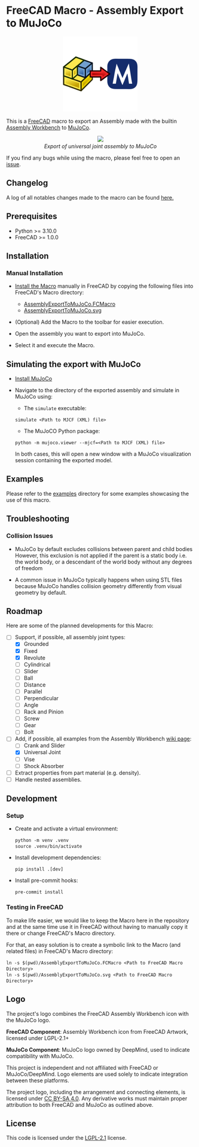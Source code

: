 # FreeCAD Macro - Assembly Export to MuJoCo

<div align="center">
<img src="AssemblyExportToMuJoCo.svg" width="200px"/>
</div>

This is a [FreeCAD](https://www.freecad.org/) macro to export an Assembly made with the builtin [Assembly Workbench](https://wiki.freecad.org/Assembly_Workbench) to [MuJoCo](https://mujoco.org/).

<p align="center">
    <img src="examples/universal_joint/output.gif"/>
    <br>
    <em>Export of universal joint assembly to MuJoCo</em>
</p>

If you find any bugs while using the macro, please feel free to open an [issue](https://github.com/AnesBenmerzoug/FreeCAD-Macro-AssemblyExportToMuJoCo/issues).

## Changelog

A log of all notables changes made to the macro can be found [here.](CHANGELOG.md)

## Prerequisites

- Python >= 3.10.0
- FreeCAD >= 1.0.0

## Installation

### Manual Installation

- [Install the Macro](https://wiki.freecad.org/How_to_install_macros) manually in FreeCAD by copying
  the following files into FreeCAD's Macro directory:

  - [AssemblyExportToMuJoCo.FCMacro](./AssemblyExportToMuJoCo.FCMacro)
  - [AssemblyExportToMuJoCo.svg](./AssemblyExportToMuJoCo.svg)

- (Optional) Add the Macro to the toolbar for easier execution.

- Open the assembly you want to export into MuJoCo.

- Select it and execute the Macro.

## Simulating the export with MuJoCo

- [Install MuJoCo](https://mujoco.readthedocs.io/en/latest/programming/#getting-started)

- Navigate to the directory of the exported assembly and simulate in MuJoCo using:

  - The `simulate` executable:

  ```shell
  simulate <Path to MJCF (XML) file>
  ```

  - The MuJoCO Python package:

  ```
  python -m mujoco.viewer --mjcf=<Path to MJCF (XML) file>
  ```

  In both cases, this will open a new window with a MuJoCo
  visualization session containing the exported model.

## Examples

Please refer to the [examples](examples/) directory for some examples showcasing the use of this macro.

## Troubleshooting

### Collision Issues

- MuJoCo by default excludes collisions between parent and child bodies
  However, this exclusion is not applied if the parent is a static body
  i.e. the world body, or a descendant of the world body without any degrees of freedom

- A common issue in MuJoCo typically happens when using STL files because MuJoCo handles
  collision geometry differently from visual geometry by default.

## Roadmap

Here are some of the planned developments for this Macro:

- [ ] Support, if possible, all assembly joint types:
  - [X] Grounded
  - [X] Fixed
  - [X] Revolute
  - [ ] Cylindrical
  - [ ] Slider
  - [ ] Ball
  - [ ] Distance
  - [ ] Parallel
  - [ ] Perpendicular
  - [ ] Angle
  - [ ] Rack and Pinion
  - [ ] Screw
  - [ ] Gear
  - [ ] Bolt
- [ ] Add, if possible, all examples from the Assembly Workbench [wiki page](https://wiki.freecad.org/Assembly_Workbench):
  - [ ] Crank and Slider
  - [X] Universal Joint
  - [ ] Vise
  - [ ] Shock Absorber
- [ ] Extract properties from part material (e.g. density).
- [ ] Handle nested assemblies.

## Development

### Setup

- Create and activate a virtual environment:

  ```shell
  python -m venv .venv
  source .venv/bin/activate
  ```

- Install development dependencies:

  ```shelll
  pip install .[dev]
  ```

- Install pre-commit hooks:

  ```shell
  pre-commit install
  ```

### Testing in FreeCAD

To make life easier, we would like to keep the Macro here in the repository and at the same time use it in FreeCAD without
having to manually copy it there or change FreeCAD's Macro directory.

For that, an easy solution is to create a symbolic link to the Macro (and related files) in FreeCAD's Macro directory:

```shell
ln -s $(pwd)/AssemblyExportToMuJoCo.FCMacro <Path to FreeCAD Macro Directory>
ln -s $(pwd)/AssemblyExportToMuJoCo.svg <Path to FreeCAD Macro Directory>
```

## Logo

The project's logo combines the FreeCAD Assembly Workbench icon with the MuJoCo logo.

**FreeCAD Component**: Assembly Workbench icon from FreeCAD Artwork, licensed under LGPL-2.1+

**MuJoCo Component**: MuJoCo logo owned by DeepMind, used to indicate compatibility with MuJoCo.

This project is independent and not affiliated with FreeCAD or MuJoCo/DeepMind. Logo elements are used solely to indicate integration between these platforms.

The project logo, including the arrangement and connecting elements, is licensed under [CC BY-SA 4.0](https://creativecommons.org/licenses/by-sa/4.0/). Any derivative works must maintain proper attribution to both FreeCAD and MuJoCo as outlined above.


## License

This code is licensed under the [LGPL-2.1](https://www.gnu.org/licenses/old-licenses/lgpl-2.1.en.html) license.
